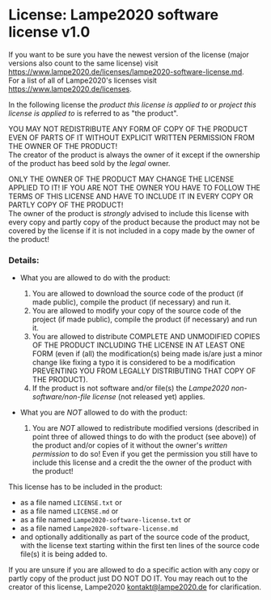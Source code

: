 # License: Lampe2020 software license v1.0
If you want to be sure you have the newest version of the license (major versions also count to the same license) visit https://www.lampe2020.de/licenses/lampe2020-software-license.md.   
For a list of all of Lampe2020's licenses visit https://www.lampe2020.de/licenses.

In the following license the _product this license is applied to_ or _project this license is applied to_ is referred to as "the product".

YOU MAY NOT REDISTRIBUTE ANY FORM OF COPY OF THE PRODUCT EVEN OF PARTS OF IT WITHOUT EXPLICIT WRITTEN PERMISSION FROM THE OWNER OF THE PRODUCT!   
The creator of the product is always the owner of it except if the ownership of the product has beed sold by the _legal_ owner.   

ONLY THE OWNER OF THE PRODUCT MAY CHANGE THE LICENSE APPLIED TO IT! IF YOU ARE NOT THE OWNER YOU HAVE TO FOLLOW THE TERMS OF THIS LICENSE AND HAVE TO INCLUDE IT IN EVERY COPY OR PARTLY COPY OF THE PRODUCT!   
The owner of the product is _strongly_ advised to include this license with every copy and partly copy of the product because the product may not be covered by the license if it is not included in a copy made by the owner of the product!

### Details:
* What you are allowed to do with the product:
  1. You are allowed to download the source code of the product (if made public), compile the product (if necessary) and run it.
  2. You are allowed to modify your copy of the source code of the project (if made public), compile the product (if necessary) and run it.
  3. You are allowed to distribute COMPLETE AND UNMODIFIED COPIES OF THE PRODUCT INCLUDING THE LICENSE IN AT LEAST ONE FORM (even if (all) the modification(s) being made is/are just a minor change like fixing a typo it is considered to be a modification PREVENTING YOU FROM LEGALLY DISTRIBUTING THAT COPY OF THE PRODUCT).
  4. If the product is not software and/or file(s) the _Lampe2020 non-software/non-file license_ (not released yet) applies.

* What you are _NOT_ allowed to do with the product:
  1. You are _NOT_ allowed to redistribute modified versions (described in point three of allowed things to do with the product (see above)) of the product and/or copies of it without the owner's _written permission_ to do so! Even if you get the permission you still have to include this license and a credit the the owner of the product with the product!

This license has to be included in the product:
* as a file named `LICENSE.txt` or
* as a file named `LICENSE.md` or
* as a file named `Lampe2020-software-license.txt` or
* as a file named `Lampe2020-software-license.md`
* and optionally additionally as part of the source code of the product, with the license text starting within the first ten lines of the source code file(s) it is being added to.

If you are unsure if you are allowed to do a specific action with any copy or partly copy of the product just DO NOT DO IT. You may reach out to the creator of this license, Lampe2020 <kontakt@lampe2020.de> for clarification.
